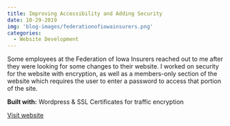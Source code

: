 ```yaml
---
title: Improving Accessibility and Adding Security
date: 10-29-2019
img: 'blog-images/federationofiowainsurers.png'
categories:
  - Website Development
---
```


Some employees at the Federation of Iowa Insurers reached out to me after they were looking for some changes to their website. I worked on security for the website with encryption, as well as a members-only section of the website which requires the user to enter a password to access that portion of the site.

**Built with:** Wordpress & SSL Certificates for traffic encryption

[Visit website](http://federationofiowainsurers.com)